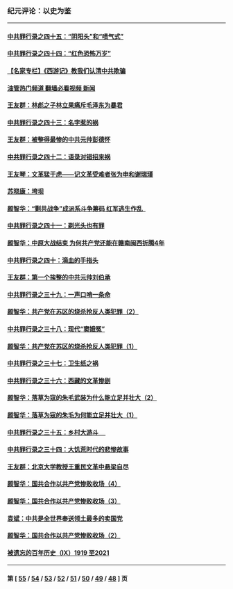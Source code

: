 ### 纪元评论：以史为鉴
---
#### [中共罪行录之四十五：“阴阳头”和“喷气式”](../../pages/nsc1028/n13132408.md?08030330) 
#### [中共罪行录之四十四：“红色恐怖万岁”](../../pages/nsc1028/n13130302.md?08030330) 
#### [【名家专栏】《西游记》教我们认清中共欺骗](../../pages/nsc1028/n13129563.md?08030330) 
#### [油管热门频道 翻墙必看视频 新闻](ok?08030330)
#### [王友群：林彪之子林立果痛斥毛泽东为暴君](../../pages/nsc1028/n13128622.md?08030330) 
#### [中共罪行录之四十三：名字惹的祸](../../pages/nsc1028/n13115989.md?08030330) 
#### [王友群：被整得最惨的中共元帅彭德怀](../../pages/nsc1028/n13112821.md?08030330) 
#### [中共罪行录之四十二：语录对错招来祸](../../pages/nsc1028/n13113015.md?08030330) 
#### [王友琴：文革猛于虎——记文革受难者张为申和谢瑞瑾](../../pages/nsc1028/n13111808.md?08030330) 
#### [苏晓康：垮坝](../../pages/nsc1028/n13109759.md?08030330) 
#### [颜智华：“剿共战争”成派系斗争筹码 红军逃生作乱  ](../../pages/nsc1028/n13109642.md?08030330) 
#### [中共罪行录之四十一：剃光头也有罪](../../pages/nsc1028/n13107819.md?08030330) 
#### [颜智华：中原大战结束 为何共产党还能在赣南闽西折腾4年](../../pages/nsc1028/n13103846.md?08030330) 
#### [中共罪行录之四十：滴血的手指头](../../pages/nsc1028/n13103760.md?08030330) 
#### [王友群：第一个挨整的中共元帅刘伯承](../../pages/nsc1028/n13099858.md?08030330) 
#### [中共罪行录之三十九：一声口哨一条命](../../pages/nsc1028/n13101149.md?08030330) 
#### [颜智华：共产党在苏区的烧杀抢反人类犯罪（2）](../../pages/nsc1028/n13101108.md?08030330) 
#### [中共罪行录之三十八：现代“窦娥冤”](../../pages/nsc1028/n13099553.md?08030330) 
#### [颜智华：共产党在苏区的烧杀抢反人类犯罪（1）](../../pages/nsc1028/n13096652.md?08030330) 
#### [中共罪行录之三十七：卫生纸之祸](../../pages/nsc1028/n13096576.md?08030330) 
#### [中共罪行录之三十六：西藏的文革惨剧](../../pages/nsc1028/n13095149.md?08030330) 
#### [颜智华：落草为寇的朱毛武装为什么能立足并壮大（2）](../../pages/nsc1028/n13095103.md?08030330) 
#### [颜智华：落草为寇的朱毛为何能立足并壮大（1）](../../pages/nsc1028/n13093178.md?08030330) 
#### [中共罪行录之三十五：乡村大游斗     ](../../pages/nsc1028/n13093007.md?08030330) 
#### [中共罪行录之三十四：大饥荒时代的悲惨故事](../../pages/nsc1028/n13087993.md?08030330) 
#### [王友群：北京大学教授王重民文革中悬梁自尽](../../pages/nsc1028/n13084645.md?08030330) 
#### [颜智华：国共合作以共产党惨败收场（4）](../../pages/nsc1028/n13082967.md?08030330) 
#### [颜智华：国共合作以共产党惨败收场（3）](../../pages/nsc1028/n13081595.md?08030330) 
#### [袁斌：中共是全世界奉送领土最多的卖国党](../../pages/nsc1028/n13080359.md?08030330) 
#### [颜智华：国共合作以共产党惨败收场（2）](../../pages/nsc1028/n13079964.md?08030330) 
#### [被遗忘的百年历史（Ⅸ）1919 至2021](../../pages/nsc1028/n13048246.md?08030330) 

---
#### 第 [ [55](./55.md?08030330) / [54](./54.md?08030330) / [53](./53.md?08030330) / [52](./52.md?08030330) / [51](./51.md?08030330) / [50](./50.md?08030330) / [49](./49.md?08030330) / [48](./48.md?08030330) ] 页

